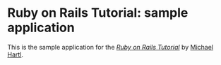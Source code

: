 # Ruby on Rails Tutorial: sample application

This is the sample application for
the [*Ruby on Rails Tutorial*](http://railstutorial.org/)
by [Michael Hartl](http://micharlhartl.com/).
